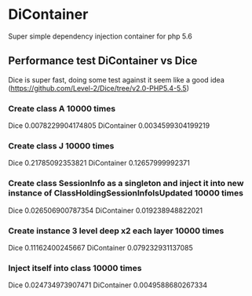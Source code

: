 # DiContainer

Super simple dependency injection container for php 5.6

## Performance test DiContainer vs Dice
Dice is super fast, doing some test against it seem like a good idea (https://github.com/Level-2/Dice/tree/v2.0-PHP5.4-5.5)
### Create class A 10000 times
Dice 			0.0078229904174805
DiContainer 	0.0034599304199219

### Create class J 10000 times
Dice 			0.21785092353821
DiContainer 	0.12657999992371

### Create class SessionInfo as a singleton and inject it into new instance of ClassHoldingSessionInfoIsUpdated 10000 times
Dice 			0.026506900787354
DiContainer 	0.019238948822021

### Create instance 3 level deep x2 each layer 10000 times
Dice 			0.11162400245667
DiContainer 	0.079232931137085

### Inject itself into class 10000 times
Dice 			0.024734973907471
DiContainer 	0.0049588680267334
